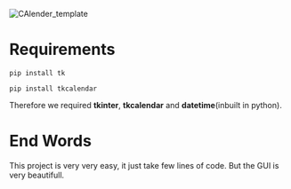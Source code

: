 ![CAlender_template](https://github.com/rmondal-official/GUI-Calender/assets/78198704/68c595be-5341-4296-b462-bb9af6160b4e)
# Requirements
```
pip install tk
```
```
pip install tkcalendar
```
Therefore we required **tkinter**, **tkcalendar** and **datetime**(inbuilt in python).

# End Words
This project is very very easy, it just take few lines of code. But the GUI is very beautifull.
